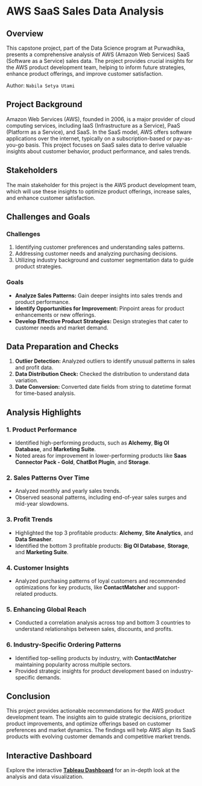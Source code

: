 # AWS SaaS Sales Data Analysis

## Overview
This capstone project, part of the Data Science program at Purwadhika, presents a comprehensive analysis of AWS (Amazon Web Services) SaaS (Software as a Service) sales data. The project provides crucial insights for the AWS product development team, helping to inform future strategies, enhance product offerings, and improve customer satisfaction.

Author: `Nabila Setya Utami`

## Project Background
Amazon Web Services (AWS), founded in 2006, is a major provider of cloud computing services, including IaaS (Infrastructure as a Service), PaaS (Platform as a Service), and SaaS. In the SaaS model, AWS offers software applications over the internet, typically on a subscription-based or pay-as-you-go basis. This project focuses on SaaS sales data to derive valuable insights about customer behavior, product performance, and sales trends.

## Stakeholders
The main stakeholder for this project is the AWS product development team, which will use these insights to optimize product offerings, increase sales, and enhance customer satisfaction.

## Challenges and Goals

### Challenges
1. Identifying customer preferences and understanding sales patterns.
2. Addressing customer needs and analyzing purchasing decisions.
3. Utilizing industry background and customer segmentation data to guide product strategies.

### Goals
- **Analyze Sales Patterns:** Gain deeper insights into sales trends and product performance.
- **Identify Opportunities for Improvement:** Pinpoint areas for product enhancements or new offerings.
- **Develop Effective Product Strategies:** Design strategies that cater to customer needs and market demand.

## Data Preparation and Checks
1. **Outlier Detection:** Analyzed outliers to identify unusual patterns in sales and profit data.
2. **Data Distribution Check:** Checked the distribution to understand data variation.
3. **Date Conversion:** Converted date fields from string to datetime format for time-based analysis.

## Analysis Highlights

### 1. Product Performance
- Identified high-performing products, such as **Alchemy**, **Big Ol Database**, and **Marketing Suite**.
- Noted areas for improvement in lower-performing products like **Saas Connector Pack - Gold**, **ChatBot Plugin**, and **Storage**.

### 2. Sales Patterns Over Time
- Analyzed monthly and yearly sales trends.
- Observed seasonal patterns, including end-of-year sales surges and mid-year slowdowns.

### 3. Profit Trends
- Highlighted the top 3 profitable products: **Alchemy**, **Site Analytics**, and **Data Smasher**.
- Identified the bottom 3 profitable products: **Big Ol Database**, **Storage**, and **Marketing Suite**.

### 4. Customer Insights
- Analyzed purchasing patterns of loyal customers and recommended optimizations for key products, like **ContactMatcher** and support-related products.

### 5. Enhancing Global Reach
- Conducted a correlation analysis across top and bottom 3 countries to understand relationships between sales, discounts, and profits.

### 6. Industry-Specific Ordering Patterns
- Identified top-selling products by industry, with **ContactMatcher** maintaining popularity across multiple sectors.
- Provided strategic insights for product development based on industry-specific demands.

## Conclusion
This project provides actionable recommendations for the AWS product development team. The insights aim to guide strategic decisions, prioritize product improvements, and optimize offerings based on customer preferences and market dynamics. The findings will help AWS align its SaaS products with evolving customer demands and competitive market trends.

## Interactive Dashboard
Explore the interactive [**Tableau Dashboard**](https://public.tableau.com/views/SaasSalesCapstone2/AWSSaaSDashboard?:language=en-US&:display_count=n&:origin=viz_share_link) for an in-depth look at the analysis and data visualization.

